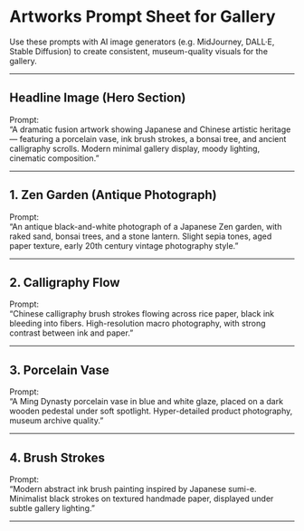 # Artworks Prompt Sheet for Gallery

Use these prompts with AI image generators (e.g. MidJourney, DALL·E, Stable Diffusion) to create consistent, museum-quality visuals for the gallery.

---

## Headline Image (Hero Section)
Prompt:  
“A dramatic fusion artwork showing Japanese and Chinese artistic heritage — featuring a porcelain vase, ink brush strokes, a bonsai tree, and ancient calligraphy scrolls. Modern minimal gallery display, moody lighting, cinematic composition.”

---

## 1. Zen Garden (Antique Photograph)
Prompt:  
“An antique black-and-white photograph of a Japanese Zen garden, with raked sand, bonsai trees, and a stone lantern. Slight sepia tones, aged paper texture, early 20th century vintage photography style.”

---

## 2. Calligraphy Flow
Prompt:  
“Chinese calligraphy brush strokes flowing across rice paper, black ink bleeding into fibers. High-resolution macro photography, with strong contrast between ink and paper.”

---

## 3. Porcelain Vase
Prompt:  
“A Ming Dynasty porcelain vase in blue and white glaze, placed on a dark wooden pedestal under soft spotlight. Hyper-detailed product photography, museum archive quality.”

---

## 4. Brush Strokes
Prompt:  
“Modern abstract ink brush painting inspired by Japanese sumi-e. Minimalist black strokes on textured handmade paper, displayed under subtle gallery lighting.”

---
